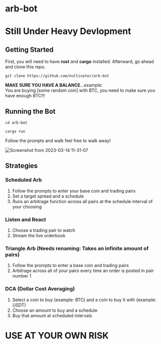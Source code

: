 # arb-bot
<h1>Still Under Heavy Devlopment</h1>
<h2>Getting Started</h2>
<p>
First, you will need to have <strong>rust</strong> and <strong>cargo</strong> installed. Afterward, go ahead and clone this repo.

```
git clone https://github.com/nultinator/arb-bot
```

<strong>MAKE SURE YOU HAVE A BALANCE</strong>...example:<br>You are buying [some random coin] with BTC, you need to make sure you have enough BTC!!!
</p>

<h2>Running the Bot</h2>

```
cd arb-bot
```

```
cargo run
```

<p>
Follow the prompts and walk feel free to walk away!
</p>

![Screenshot from 2023-03-14 11-31-07](https://user-images.githubusercontent.com/72562693/225053476-13afa5ba-25d0-4ed5-bb7f-bca631397c9d.png)

<h2>Strategies</h2>
  <h3>Scheduled Arb</h3>
  <ol>
    <li>Follow the prompts to enter your base coin and trading pairs
    <li>Set a target spread and a schedule
    <li>Runs an arbitrage function across all pairs at the schedule interval of your choosing
  </ol>
  <h3>Listen and React</h3>
  <ol>
    <li>Choose a trading pair to watch
    <li>Stream the live orderbook
  </ol>
  <h3>Triangle Arb (Needs renaming: Takes an infinite amount of pairs)</h3>
  <ol>
    <li>Follow the prompts to enter a base coin and trading pairs
    <li>Arbitrage across all of your pairs every time an order is posted in pair number 1
  </ol>
  <h3>DCA (Dollar Cost Averaging)</h3>
  <ol>
    <li>Select a coin to buy (example: BTC) and a coin to buy it with (example: USDT)
    <li>Choose an amount to buy and a schedule
    <li>Buy that amount at scheduled intervals
  </ol>

<h1>USE AT YOUR OWN RISK</h1>

